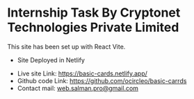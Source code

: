 # Internship Task By Cryptonet Technologies Private Limited

This site has been set up with React Vite.

- Site Deployed in Netlify

* Live site Link: https://basic-cards.netlify.app/
* Github code Link: https://github.com/ocircleo/basic-carrds
* Contact mail: web.salman.pro@gmail.com
